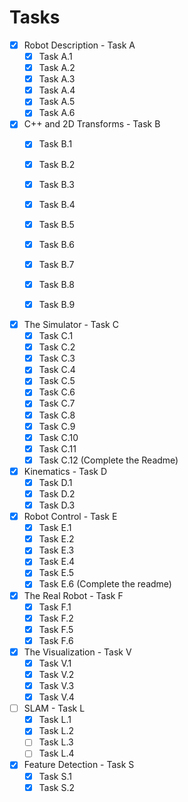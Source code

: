 # Tasks

- [x] Robot Description - Task A
    - [x] Task A.1
    - [x] Task A.2
    - [x] Task A.3
    - [x] Task A.4
    - [x] Task A.5
    - [x] Task A.6

- [x] C++ and 2D Transforms - Task B
    - [x] Task B.1
    - [x] Task B.2
    - [x] Task B.3
    - [x] Task B.4
    - [x] Task B.5
    - [x] Task B.6
    - [x] Task B.7
    - [x] Task B.8
    - [x] Task B.9
    

- [x] The Simulator - Task C
    - [x] Task C.1
    - [x] Task C.2
    - [x] Task C.3
    - [x] Task C.4
    - [x] Task C.5
    - [x] Task C.6
    - [x] Task C.7
    - [x] Task C.8
    - [x] Task C.9
    - [x] Task C.10
    - [x] Task C.11
    - [x] Task C.12 (Complete the Readme)

- [x] Kinematics - Task D
    - [x] Task D.1
    - [x] Task D.2
    - [x] Task D.3
  
- [x] Robot Control - Task E
    - [x] Task E.1
    - [x] Task E.2
    - [x] Task E.3
    - [x] Task E.4
    - [x] Task E.5
    - [x] Task E.6 (Complete the readme)

- [x] The Real Robot - Task F
    - [x] Task F.1
    - [x] Task F.2
    - [x] Task F.5
    - [x] Task F.6

- [x] The Visualization - Task V
    - [x] Task V.1
    - [x] Task V.2
    - [x] Task V.3
    - [x] Task V.4

- [ ] SLAM - Task L
    - [x] Task L.1
    - [x] Task L.2
    - [ ] Task L.3
    - [ ] Task L.4
    
- [x] Feature Detection - Task S
    - [x] Task S.1
    - [x] Task S.2
